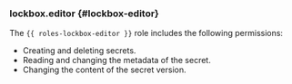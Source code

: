 ### lockbox.editor {#lockbox-editor}

The `{{ roles-lockbox-editor }}` role includes the following permissions:

* Creating and deleting secrets.
* Reading and changing the metadata of the secret.
* Changing the content of the secret version.